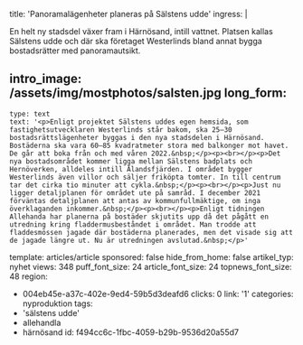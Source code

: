 title: 'Panoramalägenheter planeras på Sälstens udde'
ingress: |
  <p>En helt ny stadsdel växer fram i Härnösand, intill vattnet. Platsen kallas Sälstens udde och där ska företaget Westerlinds bland annat bygga bostadsrätter med panoramautsikt.
  </p>
  
intro_image: /assets/img/mostphotos/salsten.jpg
long_form:
  -
    type: text
    text: '<p>Enligt projektet Sälstens uddes egen hemsida, som fastighetsutvecklaren Westerlinds står bakom, ska 25–30 bostadsrättslägenheter byggas i den nya stadsdelen i Härnösand. Bostäderna ska vara 60–85 kvadratmeter stora med balkonger mot havet. De går att boka från och med våren 2022.&nbsp;</p><p><br></p><p>Det nya bostadsområdet kommer ligga mellan Sälstens badplats och Hernöverken, alldeles intill Älandsfjärden. I området bygger Westerlinds även villor och säljer friköpta tomter. In till centrum tar det cirka tio minuter att cykla.&nbsp;</p><p><br></p><p>Just nu ligger detaljplanen för området ute på samråd. I december 2021 förväntas detaljplanen att antas av kommunfullmäktige, om inga överklaganden inkommer.&nbsp;</p><p><br></p><p>Enligt tidningen Allehanda har planerna på bostäder skjutits upp då det pågått en utredning kring fladdermusbeståndet i området. Man trodde att fladdesmössen jagade där bostäderna planerades, men det visade sig att de jagade längre ut. Nu är utredningen avslutad.&nbsp;</p>'
template: articles/article
sponsored: false
hide_from_home: false
artikel_typ: nyhet
views: 348
puff_font_size: 24
article_font_size: 24
topnews_font_size: 48
region:
  - 004eb45e-a37c-402e-9ed4-59b5d3deafd6
clicks: 0
link: '1'
categories: nyproduktion
tags:
  - 'sälstens udde'
  - allehandla
  - härnösand
id: f494cc6c-1fbc-4059-b29b-9536d20a55d7
